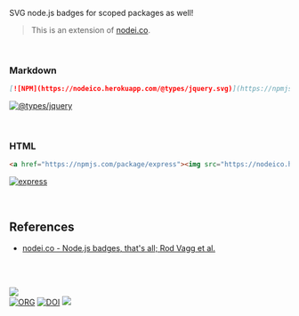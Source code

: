SVG node.js badges for scoped packages as well!
> This is an extension of [nodei.co].

<br>


### Markdown

```markdown
[![NPM](https://nodeico.herokuapp.com/@types/jquery.svg)](https://npmjs.com/package/@types/jquery)
```
[![@types/jquery](https://nodeico.herokuapp.com/@types/jquery.svg)](https://npmjs.com/package/@types/jquery)

<br>


### HTML

```html
<a href="https://npmjs.com/package/express"><img src="https://nodeico.herokuapp.com/express.svg"></a>
```
[![express](https://nodeico.herokuapp.com/express.svg)](https://npmjs.com/package/express)

<br>


## References

- [nodei.co - Node.js badges, that's all; Rod Vagg et al.][nodei.co]

<br>
<br>


[![](https://img.youtube.com/vi/nRSxp5ZKwhQ/maxresdefault.jpg)](https://www.youtube.com/watch?v=nRSxp5ZKwhQ&list=PLGvfHSgImk4aAt3R3XKvUMIv_RFOzSnWz&index=1)<br>
[![ORG](https://img.shields.io/badge/org-nodeico-green?logo=Org)](https://nodeico.github.io)
[![DOI](https://zenodo.org/badge/125540915.svg)](https://zenodo.org/badge/latestdoi/125540915)
![](https://ga-beacon.deno.dev/G-RC63DPBH3P:SH3Eq-NoQ9mwgYeHWxu7cw/github.com/nodef/nodeico)

[nodei.co]: https://github.com/rvagg/nodei.co
